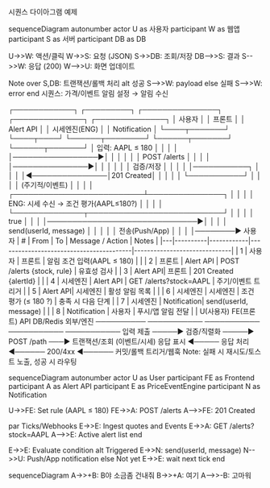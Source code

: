 시퀀스 다이아그램 예제

sequenceDiagram
  autonumber
  actor U as 사용자
  participant W as 웹앱
  participant S as 서버
  participant DB as DB

  U->>W: 액션/클릭
  W->>S: 요청 (JSON)
  S->>DB: 조회/저장
  DB-->>S: 결과
  S-->>W: 응답 (200)
  W-->>U: 화면 업데이트

  Note over S,DB: 트랜잭션/롤백 처리
  alt 성공
    S-->>W: payload
  else 실패
    S-->>W: error
  end
시퀀스: 가격/이벤트 알림 설정 → 알림 수신

┌────────────┐     ┌─────────┐     ┌───────────────┐     ┌──────────────┐     ┌──────────────┐
│   사용자   │     │ 프론트  │     │   Alert API   │     │ 시세엔진(ENG) │     │ Notification │
└────┬───────┘     └────┬────┘     └──────┬────────┘     └──────┬───────┘     └──────┬───────┘
     │ 입력: AAPL ≤ 180 │                │                         │                     │
     │─────────────────▶│                │                         │                     │
     │                  │ POST /alerts   │                         │                     │
     │                  │───────────────▶│                         │                     │
     │                  │                │ 검증/저장               │                     │
     │                  │                │───────────┐             │                     │
     │                  │◀───────────────│201 Created│             │                     │
     │                  │                └───────────┘             │                     │
     │                  │                         (주기적/이벤트)  │                     │
     │                  │                ┌──────────────────────────┴───────────────┐    │
     │                  │                │  ENG: 시세 수신 → 조건 평가(AAPL≤180?)  │    │
     │                  │                └──────────────┬───────────────────────────┘    │
     │                  │                               │  true                         │
     │                  │                               │──────────────────────────────▶│
     │                  │                               │ send(userId, message)         │
     │                  │                               │                               │ 전송(Push/App)
     │                  │                               │                               │────────▶ 사용자
| # | From     | To         | Message / Action                        | Notes                        |
|---|----------|------------|-----------------------------------------|------------------------------|
| 1 | 사용자   | 프론트     | 알림 조건 입력(AAPL ≤ 180)              |                              |
| 2 | 프론트   | Alert API  | POST /alerts {stock, rule}              | 유효성 검사                  |
| 3 | Alert API| 프론트     | 201 Created {alertId}                    |                              |
| 4 | 시세엔진 | Alert API  | GET /alerts?stock=AAPL                  | 주기/이벤트 트리거           |
| 5 | Alert API| 시세엔진   | 활성 알림 목록                           |                              |
| 6 | 시세엔진 | 시세엔진   | 조건 평가 (≤ 180 ?)                      | 충족 시 다음 단계            |
| 7 | 시세엔진 | Notification| send(userId, message)                  |                              |
| 8 | Notification | 사용자 | 푸시/앱 알림 전달                        |                              |
U(사용자)         FE(프론트)          API                DB/Redis            외부/엔진
──────────        ───────────          ───────────        ───────────         ───────────
입력 제출 ─────▶  검증/직렬화 ─────▶   POST /path ───▶    트랜잭션/조회        (이벤트/시세)
응답 표시 ◀─────  응답 처리  ◀──────   200/4xx ◀──────    커밋/롤백            트리거/웹훅
Note: 실패 시 재시도/토스트 노출, 성공 시 라우팅

sequenceDiagram
  autonumber
  actor U as User
  participant FE as Frontend
  participant A as Alert API
  participant E as PriceEventEngine
  participant N as Notification

  U->>FE: Set rule (AAPL ≤ 180)
  FE->>A: POST /alerts
  A-->>FE: 201 Created

  par Ticks/Webhooks
    E->>E: Ingest quotes
  and Events
    E->>A: GET /alerts?stock=AAPL
    A-->>E: Active alert list
  end

  E->>E: Evaluate condition
  alt Triggered
    E->>N: send(userId, message)
    N-->>U: Push/App notification
  else Not yet
    E->>E: wait next tick
  end


sequenceDiagram
A->>+B: B야 소금좀 건내줘
B->>+A: 여기
A-->>-B: 고마워